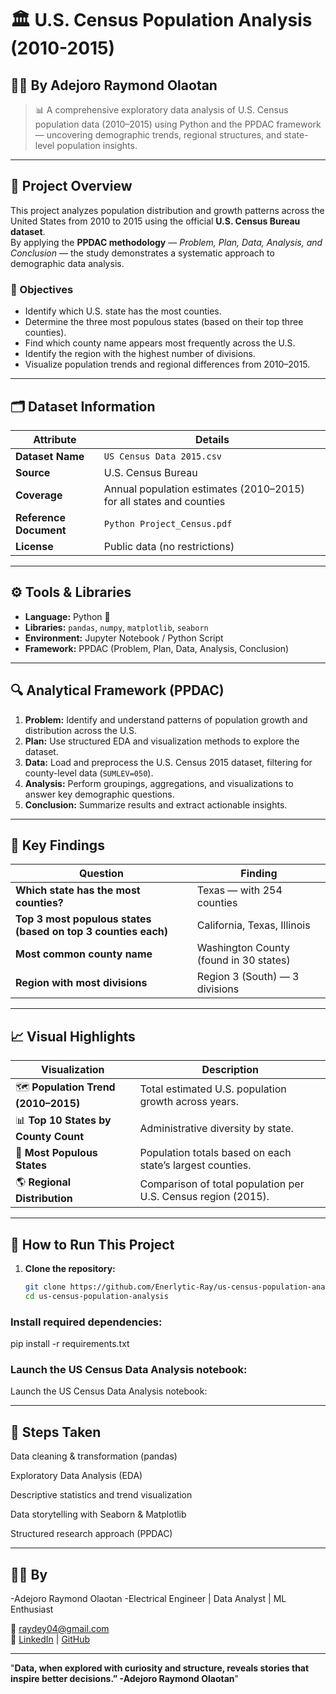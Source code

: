 # 🏛️ U.S. Census Population Analysis (2010-2015)
## 👨‍💻 By Adejoro Raymond Olaotan

> 📊 A comprehensive exploratory data analysis of U.S. Census population data (2010–2015) using Python and the PPDAC framework — uncovering demographic trends, regional structures, and state-level population insights.

---

## 📘 Project Overview
This project analyzes population distribution and growth patterns across the United States from 2010 to 2015 using the official **U.S. Census Bureau dataset**.  
By applying the **PPDAC methodology** — *Problem, Plan, Data, Analysis, and Conclusion* — the study demonstrates a systematic approach to demographic data analysis.

### 🎯 Objectives
- Identify which U.S. state has the most counties.  
- Determine the three most populous states (based on their top three counties).  
- Find which county name appears most frequently across the U.S.  
- Identify the region with the highest number of divisions.  
- Visualize population trends and regional differences from 2010–2015.

---

## 🗂️ Dataset Information
| Attribute | Details |
|------------|----------|
| **Dataset Name** | `US Census Data 2015.csv` |
| **Source** | U.S. Census Bureau |
| **Coverage** | Annual population estimates (2010–2015) for all states and counties |
| **Reference Document** | `Python Project_Census.pdf` |
| **License** | Public data (no restrictions) |

---

## ⚙️ Tools & Libraries
- **Language:** Python 🐍  
- **Libraries:** `pandas`, `numpy`, `matplotlib`, `seaborn`  
- **Environment:** Jupyter Notebook / Python Script  
- **Framework:** PPDAC (Problem, Plan, Data, Analysis, Conclusion)

---

## 🔍 Analytical Framework (PPDAC)
1. **Problem:** Identify and understand patterns of population growth and distribution across the U.S.  
2. **Plan:** Use structured EDA and visualization methods to explore the dataset.  
3. **Data:** Load and preprocess the U.S. Census 2015 dataset, filtering for county-level data (`SUMLEV=050`).  
4. **Analysis:** Perform groupings, aggregations, and visualizations to answer key demographic questions.  
5. **Conclusion:** Summarize results and extract actionable insights.

---

## 🧮 Key Findings
| Question | Finding |
|-----------|----------|
| **Which state has the most counties?** | Texas — with 254 counties |
| **Top 3 most populous states (based on top 3 counties each)** | California, Texas, Illinois |
| **Most common county name** | Washington County (found in 30 states) |
| **Region with most divisions** | Region 3 (South) — 3 divisions |

---

## 📈 Visual Highlights
| Visualization | Description |
|----------------|-------------|
| 🗺️ **Population Trend (2010–2015)** | Total estimated U.S. population growth across years. |
| 📊 **Top 10 States by County Count** | Administrative diversity by state. |
| 🌆 **Most Populous States** | Population totals based on each state’s largest counties. |
| 🌎 **Regional Distribution** | Comparison of total population per U.S. Census region (2015). |

---

## 🚀 How to Run This Project
1. **Clone the repository:**
   ```bash
   git clone https://github.com/Enerlytic-Ray/us-census-population-analysis.git
   cd us-census-population-analysis
### Install required dependencies:
   pip install -r requirements.txt
### Launch the US Census Data Analysis notebook:
   Launch the US Census Data Analysis notebook:

   ---

## 🧠 Steps Taken

Data cleaning & transformation (pandas)

Exploratory Data Analysis (EDA)

Descriptive statistics and trend visualization

Data storytelling with Seaborn & Matplotlib

Structured research approach (PPDAC)

---

## 👨‍💻 By

-Adejoro Raymond Olaotan
-Electrical Engineer | Data Analyst | ML Enthusiast

📧 [raydey04@gmail.com](mailto:raydey04@gmail.com)  
🔗 [LinkedIn](https://www.linkedin.com/in/enerlytic-ray) | [GitHub](https://github.com/Enerlytic-Ray)

---

"**Data, when explored with curiosity and structure, reveals stories that inspire better decisions.”
-Adejoro Raymond Olaotan**"
